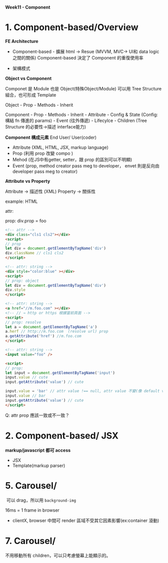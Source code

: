 **Week11 - Component**

# 1. Component-based/Overview


**FE Architecture**
- Component-based - 擴展 html → Resue (MVVM, MVC→ UI和 data logic之間的關係)
    Component-based 決定了 Component 的重復使用率

- 架構模式


**Object vs Component**

Componet 是 Module 也是 Object(特殊Object/Module)
可以用 Tree Structure 組合，也可形成 Template

Object
    - Prop
    - Methods
    - Inherit

Component
    - Prop
    - Methods
    - Inherit
    - Attribute
    - Config & State (Config: 構結 fn 傳進的 params)
    - Event (往外傳遞)
    - Lifecylce
    - Children (Tree Structure 的必要性→描述 interface能力)


**Component 構成元素**
End User/ User(coder)

- Attribute (XML, HTML, JSX, markup language)
- Prop (利用 prop 改變 compo )
- Mehod (在JS中有getter, setter，跟 prop 的區別可以不明顯)
- Event (prop, method creator pass meg to developer， envet 則是反向由 developer pass meg to creator)



**Attribute vs Property**

Attribute → 描述性 (XML)
Property → 關係性

example: HTML

attr:
<div attribute="attr" />

prop:
div.prop = foo

```html
<!-- attr -->
<div class="cls1 cls2"></div>
<script>
// prop
let div = document.getElementByTagName('div')
div.className // cls1 cls2
</script>
```

```html
<!-- attr: string -->
<div style="color:blue" ></div>
<script>
// prop: object
let div = document.getElementByTagName('div')
div.style
</script>
```

```html
<!-- attr: string -->
<a href="//m.foo.com" ></div>
<!-- // → http or https 根據當前頁面 -->
<script>
// prop: resolve
let a = document.getElementByTagName('a')
a.herf // http://m.foo.com  (resolve url) prop
a.getAttribute('href') //m.foo.com
</script>
```


```html
<!-- attr: string -->
<input value="foo" />

<script>
// prop:
let input = document.getElementByTagName('input')
input.value // cute
input.getAttribute('value') // cute

input.value = 'bar' // attr value !== null, attr value 不變(像 default value)，改變 prop
input.value // bar
input.getAttribute('value') // cute
</script>
```

Q: attr prop 應該一致或不一致？

# 2. Component-based/ JSX

**markup/javascript 都可 access**

- JSX
- Template(markup parser)


# 5. Carousel/

<img> 可以 drag，所以用 `background-img`

16ms = 1 frame in browser

- clientX, browser 中間可 render 區域不受其它因素影響(ex:container 滾動)


# 7. Carousel/

不用移動所有 children，可以只考慮螢幕上能顯示的。
